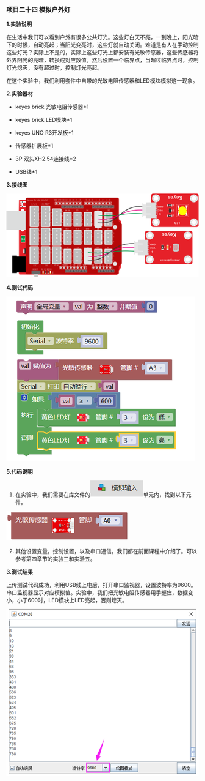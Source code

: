 ### 项目二十四 模拟户外灯

**1.实验说明**

在生活中我们可以看到户外有很多公共灯光。这些灯白天不亮，一到晚上，阳光暗下的时候，自动亮起；当阳光变亮时，这些灯就自动关闭。难道是有人在手动控制这些灯光？实际上不是的，实际上这些灯光上都安装有光敏传感器，这些传感器将外界阳光的亮暗，转换成对应数值。然后设置一个临界点，当超过临界点时，控制灯光熄灭，没有超过时，控制灯光亮起。

在这个实验中，我们利用套件中自带的光敏电阻传感器和LED模块模拟这一现象。

**2.实验器材**

- keyes brick 光敏电阻传感器\*1

- keyes brick LED模块\*1

- keyes UNO R3开发板\*1

- 传感器扩展板\*1

- 3P 双头XH2.54连接线\*2

- USB线\*1


**3.接线图**

![](media/image-20251015154524625.png)

**4.测试代码**

![](media/image-20251016155950557.png)

**5.代码说明**

1. 在实验中，我们需要在库文件的![](media/image-20251016112747965.png)单元内，找到以下元件。

![](media/image-20251015154625743.png)

2. 其他设置变量，控制设置，以及串口通信，我们都在前面课程中介绍了。可以参考第四章节的实验三和实验五。

**3.测试结果**

上传测试代码成功，利用USB线上电后，打开串口监视器，设置波特率为9600。串口监视器显示对应模拟值。实验中，我们把光敏电阻传感器用手握住，数据变小，小于600时，LED模块上LED亮起，否则熄灭。

![](media/image-20251015154701122.png)